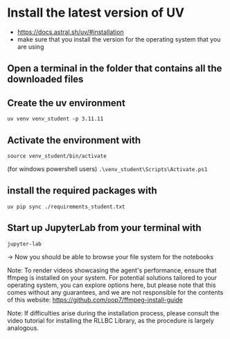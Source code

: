 # Install the latest version of UV 
- https://docs.astral.sh/uv/#installation
- make sure that you install the version for the operating system that you are using

## Open a terminal in the folder that contains all the downloaded files

## Create the uv environment
```uv venv venv_student -p 3.11.11```

## Activate the environment with
```source venv_student/bin/activate```

(for windows powershell users) 
```.\venv_student\Scripts\Activate.ps1```

##  install the required packages with
```uv pip sync ./requirements_student.txt```

## Start up JupyterLab from your terminal with
```jupyter-lab```

→ Now you should be able to browse your file system for the notebooks

Note: To render videos showcasing the agent's performance, ensure that ffmpeg is installed on your system. For potential solutions tailored to your operating system, you can explore options here, but please note that this comes without any guarantees, and we are not responsible for the contents of this website:
https://github.com/oop7/ffmpeg-install-guide

Note: If difficulties arise during the installation process, please consult the video tutorial for installing the RLLBC Library, as the procedure is largely analogous.
